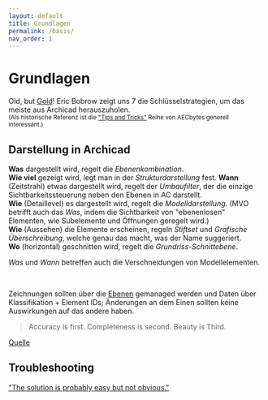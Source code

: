```yaml
---
layout: default
title: Grundlagen
permalink: /basis/
nav_order: 1
---
```

# Grundlagen

Old, but [Gold](http://web.archive.org/web/20140704092311/http://www.aecbytes.com/tipsandtricks/2011/issue56-archicad.html)! Eric Bobrow zeigt uns 7 die Schlüsselstrategien, um das meiste aus Archicad herauszuholen.  
<small>(Als historische Referenz ist die ["Tips and Tricks"](http://web.archive.org/web/20130820044938/http://aecbytes.com/tipsandtricks.html) Reihe von AECbytes generell interessant.)</small>


## Darstellung in Archicad

**Was** dargestellt wird, regelt die _Ebenenkombination_.  
**Wie viel** gezeigt wird, legt man in der _Strukturdarstellung_ fest.
**Wann** (Zeitstrahl) etwas dargestellt wird, regelt der _Umbaufilter_, der die einzige Sichtbarkeitssteuerung neben den Ebenen in AC darstellt.  
**Wie** (Detaillevel) es dargestellt wird, regelt die _Modelldarstellung_. (MVO betrifft auch das _Was_, indem die Sichtbarkeit von "ebenenlosen" Elementen, wie Subelemente und Öffnungen geregelt wird.)  
**Wie** (Aussehen) die Elemente erscheinen, regeln _Stiftset_ und _Grafische Überschreibung_, welche genau das macht, was der Name suggeriert.  
**Wo** (horizontal) geschnitten wird, regelt die _Grundriss-Schnittebene_.  

_Was_ und _Wann_ betreffen auch die Verschneidungen von Modellelementen.

<br>

Zeichnungen sollten über die [Ebenen](https://onland.info/archives/2005/03/layer_theory.php) gemanaged werden und Daten über Klassifikation + Element IDs; Änderungen an dem Einen sollten keine Auswirkungen auf das andere haben.

> Accuracy is first. Completeness is second. Beauty is Third.  

[Quelle](https://onland.info/archives/2006/03/beauty_is_third.php)


## Troubleshooting

["The solution is probably easy but not obvious."](https://blog.graphisoftus.com/tips-and-tricks/easy-but-not-obvious)
